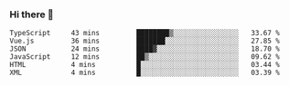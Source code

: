 ### Hi there 👋

<!--START_SECTION:waka-->

```text
TypeScript     43 mins         ████████▒░░░░░░░░░░░░░░░░   33.67 %
Vue.js         36 mins         ███████░░░░░░░░░░░░░░░░░░   27.85 %
JSON           24 mins         ████▓░░░░░░░░░░░░░░░░░░░░   18.70 %
JavaScript     12 mins         ██▒░░░░░░░░░░░░░░░░░░░░░░   09.62 %
HTML           4 mins          █░░░░░░░░░░░░░░░░░░░░░░░░   03.44 %
XML            4 mins          █░░░░░░░░░░░░░░░░░░░░░░░░   03.39 %
```

<!--END_SECTION:waka-->

<!--
**Jonas-VanHaeken/Jonas-VanHaeken** is a ✨ _special_ ✨ repository because its `README.md` (this file) appears on your GitHub profile.

Here are some ideas to get you started:

- 🔭 I’m currently working on ...
- 🌱 I’m currently learning ...
- 👯 I’m looking to collaborate on ...
- 🤔 I’m looking for help with ...
- 💬 Ask me about ...
- 📫 How to reach me: ...
- 😄 Pronouns: ...
- ⚡ Fun fact: ...
-->
